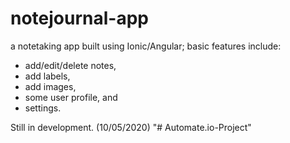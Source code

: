 # notejournal-app

a notetaking app built using Ionic/Angular;
basic features include:
- add/edit/delete notes,
- add labels,
- add images,
- some user profile, and
- settings.


Still in development. (10/05/2020)
"# Automate.io-Project" 

